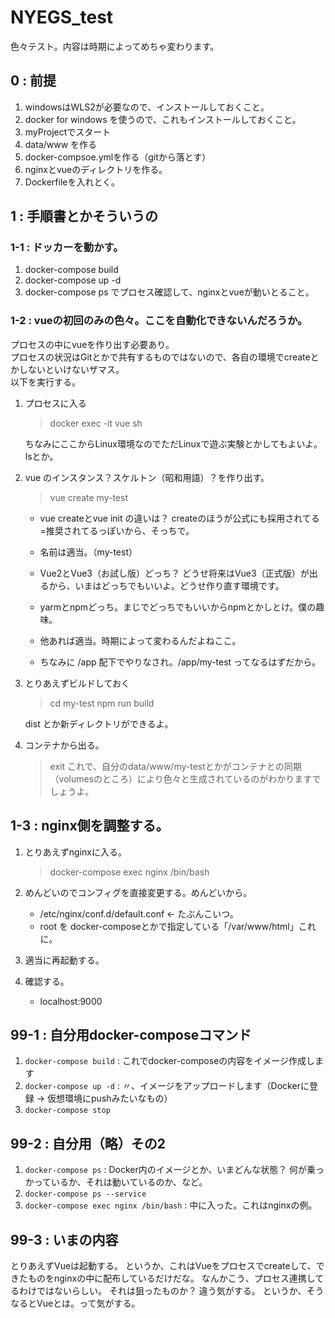 # NYEGS_test

色々テスト。内容は時期によってめちゃ変わります。

## 0 : 前提

1. windowsはWLS2が必要なので、インストールしておくこと。
2. docker for windows を使うので、これもインストールしておくこと。
3. myProjectでスタート
4. data/www を作る
5. docker-compsoe.ymlを作る（gitから落とす）
6. nginxとvueのディレクトリを作る。
7. Dockerfileを入れとく。 

## 1 : 手順書とかそういうの

### 1-1 : ドッカーを動かす。

1. docker-compose build
2. docker-compose up -d
3. docker-compose ps でプロセス確認して、nginxとvueが動いとること。

### 1-2 : vueの初回のみの色々。ここを自動化できないんだろうか。

プロセスの中にvueを作り出す必要あり。  
プロセスの状況はGitとかで共有するものではないので、各自の環境でcreateとかしないといけないザマス。  
以下を実行する。

1. プロセスに入る
    > docker exec -it vue sh

    ちなみにここからLinux環境なのでただLinuxで遊ぶ実験とかしてもよいよ。lsとか。

2. vue のインスタンス？スケルトン（昭和用語）？を作り出す。
    > vue create my-test

    * vue createとvue init の違いは？ createのほうが公式にも採用されてる=推奨されてるっぽいから、そっちで。

    * 名前は適当。（my-test）
    * Vue2とVue3（お試し版）どっち？ どうせ将来はVue3（正式版）が出るから、いまはどっちでもいいよ。どうせ作り直す環境です。
    * yarmとnpmどっち。まじでどっちでもいいからnpmとかしとけ。僕の趣味。
    * 他あれば適当。時期によって変わるんだよねここ。
    * ちなみに /app 配下でやりなされ。/app/my-test ってなるはずだから。

3. とりあえずビルドしておく
    > cd my-test
    > npm run build

    dist とか新ディレクトリができるよ。

4. コンテナから出る。
    > exit
    これで、自分のdata/www/my-testとかがコンテナとの同期（volumesのところ）により色々と生成されているのがわかりますでしょうよ。

## 1-3 : nginx側を調整する。

1. とりあえずnginxに入る。
    > docker-compose exec nginx /bin/bash

2. めんどいのでコンフィグを直接変更する。めんどいから。
    - /etc/nginx/conf.d/default.conf ← たぶんこいつ。
    - root を docker-composeとかで指定している「/var/www/html」これに。

3. 適当に再起動する。

4. 確認する。
    - localhost:9000

## 99-1 : 自分用docker-composeコマンド

1. ```docker-compose build``` : これでdocker-composeの内容をイメージ作成します
2. ```docker-compose up -d``` : 〃、イメージをアップロードします（Dockerに登録 → 仮想環境にpushみたいなもの）
3. ```docker-compose stop```

## 99-2 : 自分用（略）その2

1. ```docker-compose ps``` : Docker内のイメージとか、いまどんな状態？ 何が乗っかっているか、それは動いているのか、など。
2. ```docker-compose ps --service```
3. ```docker-compose exec nginx /bin/bash``` : 中に入った。これはnginxの例。


## 99-3 : いまの内容

とりあえずVueは起動する。
というか、これはVueをプロセスでcreateして、できたものをnginxの中に配布しているだけだな。
なんかこう、プロセス連携してるわけではないらしい。
それは狙ったものか？ 違う気がする。
というか、そうなるとVueとは。って気がする。

